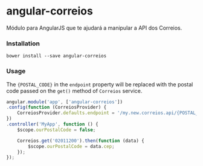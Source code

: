 # angular-correios

Módulo para AngularJS que te ajudará a manipular a API dos Correios.

### Installation
```
bower install --save angular-correios
```

### Usage

The `{POSTAL_CODE}` in the `endpoint` property will be replaced with the postal code passed on the `get()` method of `Correios` service.

```js
angular.module('app', ['angular-correios'])
.config(function (CorreiosProvider) {
	CorreiosProvider.defaults.endpoint = '/my.new.correios.api/{POSTAL_CODE}/json';
})
.controller('MyApp', function () {
	$scope.ourPostalCode = false;

	Correios.get('02011200').then(function (data) {
		$scope.ourPostalCode = data.cep;
	});
});
```